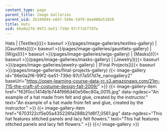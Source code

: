 ```yaml
---
content_type: page
parent_title: Image Galleries
parent_uid: 3b349044-e847-540e-5df0-8ea086e51650
title: Hats
uid: 66e0a2f6-99f2-be51-739d-97cf7a5f7d7e
---
```


Hats | [Textiles]({{< baseurl >}}/pages/image-galleries/textiles-gallery) | [Gauntlets]({{< baseurl >}}/pages/image-galleries/gauntlets-gallery) | [Wigs]({{< baseurl >}}/pages/image-galleries/wigs-gallery) | [Masks]({{< baseurl >}}/pages/image-galleries/masks-gallery) | [Jewelry]({{< baseurl >}}/pages/image-galleries/jewelry-gallery) | [Final Projects]({{< baseurl >}}/pages/image-galleries/final-projects-gallery)
{{< image-gallery id="66e0a2f6-99f2-be51-739d-97cf7a5f7d7e_nanogallery2" baseUrl="https://open-learning-course-data-rc.s3.amazonaws.com/21m-715-the-craft-of-costume-design-fall-2009/" >}}
{{< image-gallery-item href="f63f0cc1414b1b744f996d40e56ec80a_0015.jpg" data-ngdesc="An example of a hat made from felt and glue, created by the instructor." text="An example of a hat made from felt and glue, created by the instructor." >}}
{{< image-gallery-item href="6703122cf5e05a435226fa288b21d6f7_0561.jpg" data-ngdesc="This hat features stitched panels and lacy felt flowers." text="This hat features stitched panels and lacy felt flowers." >}}
{{</ image-gallery >}}